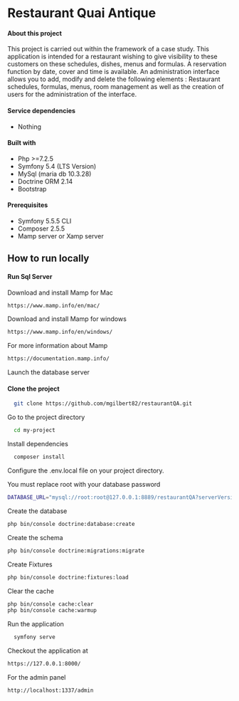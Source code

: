 # Restaurant Quai Antique

#### About this project

This project is carried out within the framework of a case study. This application is intended for a restaurant wishing to give visibility to these customers on these schedules, dishes, menus and formulas. A reservation function by date, cover and time is available. An administration interface allows you to add, modify and delete the following elements : Restaurant schedules, formulas, menus, room management as well as the creation of users for the administration of the interface.

#### Service dependencies

- Nothing

#### Built with

- Php >=7.2.5
- Symfony 5.4 (LTS Version)
- MySql (maria db 10.3.28)
- Doctrine ORM 2.14
- Bootstrap

#### Prerequisites

- Symfony 5.5.5 CLI
- Composer 2.5.5
- Mamp server or Xamp server

## How to run locally

#### Run Sql Server

Download and install Mamp for Mac

```bash
https://www.mamp.info/en/mac/
````

Download and install Mamp for windows
```bash 
https://www.mamp.info/en/windows/
```

For more information about Mamp
```bash
https://documentation.mamp.info/
```

Launch the database server

#### Clone the project

```bash
  git clone https://github.com/mgilbert82/restaurantQA.git
```

Go to the project directory

```bash
  cd my-project
```

Install dependencies

```bash
  composer install
```

Configure the .env.local file on your project directory.

You must replace root with your database password
```bash
DATABASE_URL="mysql://root:root@127.0.0.1:8889/restaurantQA?serverVersion=8&charset=utf8mb4"
```
Create the database

```bash
php bin/console doctrine:database:create
```

Create the schema
```bash
php bin/console doctrine:migrations:migrate
```

Create Fixtures
```bash
php bin/console doctrine:fixtures:load
```

Clear the cache
```bash
php bin/console cache:clear
php bin/console cache:warmup
```


Run the application

```bash
  symfony serve
```

Checkout the application at

```bash
https://127.0.0.1:8000/
```

For the admin panel

```bash
http://localhost:1337/admin
```